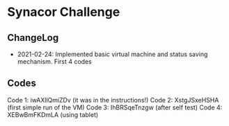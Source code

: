 # Synacor Challenge

## ChangeLog

* 2021-02-24: Implemented basic virtual machine and status saving mechanism. First 4 codes

## Codes

Code 1: iwAXllQmiZDv (it was in the instructions!)
Code 2: XstgJSxeHSHA (first simple run of the VM)
Code 3: IhBRSqeTnzgw (after self test)
Code 4: XEBwBmFKDmLA (using tablet)
